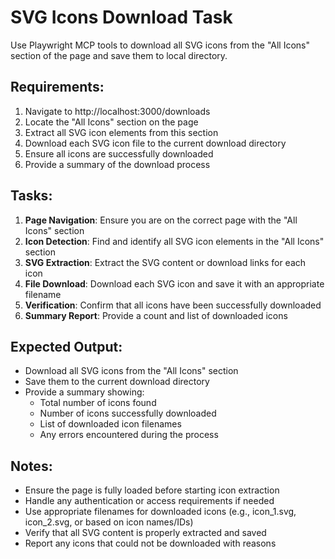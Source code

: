 # SVG Icons Download Task

Use Playwright MCP tools to download all SVG icons from the "All Icons" section of the page and save them to local directory.

## Requirements:

1. Navigate to http://localhost:3000/downloads
2. Locate the "All Icons" section on the page
3. Extract all SVG icon elements from this section
4. Download each SVG icon file to the current download directory
5. Ensure all icons are successfully downloaded
6. Provide a summary of the download process

## Tasks:

1. **Page Navigation**: Ensure you are on the correct page with the "All Icons" section
2. **Icon Detection**: Find and identify all SVG icon elements in the "All Icons" section
3. **SVG Extraction**: Extract the SVG content or download links for each icon
4. **File Download**: Download each SVG icon and save it with an appropriate filename
5. **Verification**: Confirm that all icons have been successfully downloaded
6. **Summary Report**: Provide a count and list of downloaded icons

## Expected Output:

- Download all SVG icons from the "All Icons" section
- Save them to the current download directory
- Provide a summary showing:
  - Total number of icons found
  - Number of icons successfully downloaded
  - List of downloaded icon filenames
  - Any errors encountered during the process

## Notes:

- Ensure the page is fully loaded before starting icon extraction
- Handle any authentication or access requirements if needed
- Use appropriate filenames for downloaded icons (e.g., icon_1.svg, icon_2.svg, or based on icon names/IDs)
- Verify that all SVG content is properly extracted and saved
- Report any icons that could not be downloaded with reasons
